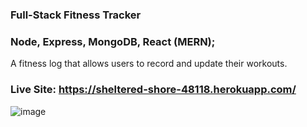 
### Full-Stack Fitness Tracker 

### Node, Express, MongoDB, React (MERN);

A fitness log that allows users to record and update their workouts.

### Live Site: https://sheltered-shore-48118.herokuapp.com/

![image](https://user-images.githubusercontent.com/69797257/107993698-f8a04380-6fd2-11eb-9e41-2a51f3664fe6.png)
